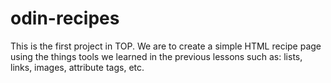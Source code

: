 # odin-recipes

This is the first project in TOP. We are to create a simple HTML recipe page using the things tools we learned in the previous lessons such as: lists, links, images, attribute tags, etc.